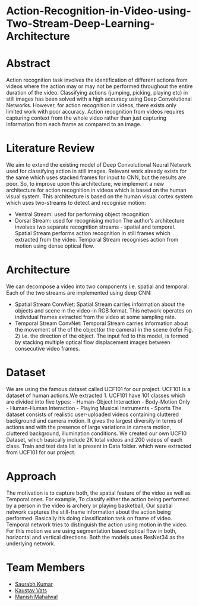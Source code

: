 # Action-Recognition-in-Video-using-Two-Stream-Deep-Learning-Architecture

# Abstract
Action recognition task involves the identification of different actions from videos where the action may or may not be performed throughout the entire duration of the video.
Classifying actions (jumping, picking, playing etc) in still images has been solved with a high accuracy using  Deep Convolutional Networks. However,  for action recognition in videos, there exists only limited work with poor accuracy.
Action recognition from videos requires capturing context from the whole video rather than just capturing information from each frame as compared to an image.

# Literature Review
We aim to extend the existing model of Deep Convolutional Neural Network used for classifying action in still images. Relevant work already exists for the same which uses stacked frames for input to CNN, but the results are poor. So, to improve upon this architecture, we implement a new architecture for action recognition in videos which is based on the human visual system. This architecture is based on the human visual cortex system which uses two-streams to detect and recognise motion:
- Ventral Stream: used for performing object recognition
- Dorsal Stream: used for recognising motion 
The author’s architecture involves two separate recognition streams - spatial and temporal. Spatial Stream performs action recognition in still frames which extracted from the video. Temporal Stream recognises action from motion using dense optical flow.



# Architecture
We can decompose a video into two components i.e. spatial and temporal. Each of the two streams are implemented using deep CNN:
- Spatial Stream ConvNet: Spatial Stream carries information about the objects and scene in the video-in RGB format. This network operates on individual frames extracted from the video at some sampling rate.
- Temporal Stream ConvNet: Temporal Stream carries information about the movement of the of the object(or the camera) in the scene (refer Fig. 2) i.e. the direction of the object. The input fed to this model, is formed by stacking multiple optical flow displacement images between consecutive video frames. 

# Dataset
We are using the famous dataset called UCF101 for our
project. UCF101 is a dataset of human actions.We extracted 1. UCF101
have 101 classes which are divided into five types:
    - Human-Object Interaction
    - Body-Motion Only
    - Human-Human Interaction
    - Playing Musical Instruments
    - Sports
The dataset consists of realistic user-uploaded videos containing
cluttered background and camera motion. It gives the largest diversity in terms of actions and with the presence of large variations in camera motion, cluttered background, illumination conditions. We created our own UCF10 Dataset, which basically include 2K total videos and 200 videos of each class.
Train and test data list is present in Data folder. which were extracted from UCF101 for our project.

# Approach
The motivation is to capture both, the spatial feature of the video as well as Temporal ones. For example, To classify either the action being performed by a person in the video is archery or playing basketball, Our spatial network captures the still-frame information about the action being performed. Basically it’s doing classification task on frame of video. Temporal network tries to distinguish the action using motion in the video. For this motion we are using segmentation based optical flow in both, horizontal and vertical directions. Both the models uses ResNet34 as the underlying network.

# Team Members
- [Saurabh Kumar](https://github.com/skwow)
- [Kaustav Vats](https://github.com/kaustavvats)
- [Manish Mahalwal](https://github.com/mahalwal)


